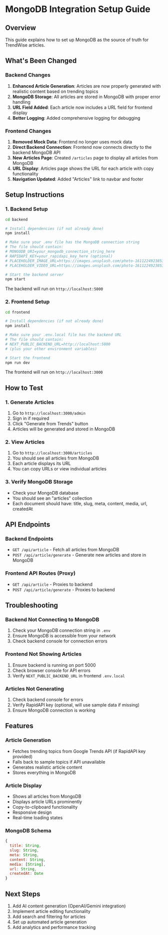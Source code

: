 # MongoDB Integration Setup Guide

## Overview
This guide explains how to set up MongoDB as the source of truth for TrendWise articles.

## What's Been Changed

### Backend Changes
1. **Enhanced Article Generation**: Articles are now properly generated with realistic content based on trending topics
2. **MongoDB Storage**: All articles are stored in MongoDB with proper error handling
3. **URL Field Added**: Each article now includes a URL field for frontend display
4. **Better Logging**: Added comprehensive logging for debugging

### Frontend Changes
1. **Removed Mock Data**: Frontend no longer uses mock data
2. **Direct Backend Connection**: Frontend now connects directly to the backend MongoDB API
3. **New Articles Page**: Created `/articles` page to display all articles from MongoDB
4. **URL Display**: Articles page shows the URL for each article with copy functionality
5. **Navigation Updated**: Added "Articles" link to navbar and footer

## Setup Instructions

### 1. Backend Setup
```bash
cd backend

# Install dependencies (if not already done)
npm install

# Make sure your .env file has the MongoDB connection string
# The file should contain:
# MONGODB_URI=your_mongodb_connection_string_here
# RAPIDAPI_KEY=your_rapidapi_key_here (optional)
# PLACEHOLDER_IMAGE_URL=https://images.unsplash.com/photo-1611224923853-80b023f02d71?w=800
# PLACEHOLDER_VIDEO_URL=https://images.unsplash.com/photo-1611224923853-80b023f02d71?w=800

# Start the backend server
npm start
```

The backend will run on `http://localhost:5000`

### 2. Frontend Setup
```bash
cd frontend

# Install dependencies (if not already done)
npm install

# Make sure your .env.local file has the backend URL
# The file should contain:
# NEXT_PUBLIC_BACKEND_URL=http://localhost:5000
# (plus your other environment variables)

# Start the frontend
npm run dev
```

The frontend will run on `http://localhost:3000`

## How to Test

### 1. Generate Articles
1. Go to `http://localhost:3000/admin`
2. Sign in if required
3. Click "Generate from Trends" button
4. Articles will be generated and stored in MongoDB

### 2. View Articles
1. Go to `http://localhost:3000/articles`
2. You should see all articles from MongoDB
3. Each article displays its URL
4. You can copy URLs or view individual articles

### 3. Verify MongoDB Storage
- Check your MongoDB database
- You should see an "articles" collection
- Each document should have: title, slug, meta, content, media, url, createdAt

## API Endpoints

### Backend Endpoints
- `GET /api/article` - Fetch all articles from MongoDB
- `POST /api/article/generate` - Generate new articles and store in MongoDB

### Frontend API Routes (Proxy)
- `GET /api/article` - Proxies to backend
- `POST /api/article/generate` - Proxies to backend

## Troubleshooting

### Backend Not Connecting to MongoDB
1. Check your MongoDB connection string in `.env`
2. Ensure MongoDB is accessible from your network
3. Check backend console for connection errors

### Frontend Not Showing Articles
1. Ensure backend is running on port 5000
2. Check browser console for API errors
3. Verify `NEXT_PUBLIC_BACKEND_URL` in frontend `.env.local`

### Articles Not Generating
1. Check backend console for errors
2. Verify RapidAPI key (optional, will use sample data if missing)
3. Ensure MongoDB connection is working

## Features

### Article Generation
- Fetches trending topics from Google Trends API (if RapidAPI key provided)
- Falls back to sample topics if API unavailable
- Generates realistic article content
- Stores everything in MongoDB

### Article Display
- Shows all articles from MongoDB
- Displays article URLs prominently
- Copy-to-clipboard functionality
- Responsive design
- Real-time loading states

### MongoDB Schema
```javascript
{
  title: String,
  slug: String,
  meta: String,
  content: String,
  media: [String],
  url: String,
  createdAt: Date
}
```

## Next Steps
1. Add AI content generation (OpenAI/Gemini integration)
2. Implement article editing functionality
3. Add search and filtering for articles
4. Set up automated article generation
5. Add analytics and performance tracking